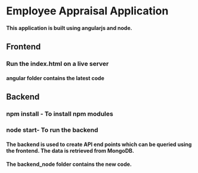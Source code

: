 # Employee Appraisal Application
#### This application is built using angularjs and node.
## Frontend
### Run the index.html on a live server
#### angular folder contains the latest code
## Backend
### npm install - To install npm modules
### node start- To run the backend
#### The backend is used to create API end points which can be queried using the frontend. The data is retrieved from MongoDB.  
#### The backend_node folder contains the new code.
